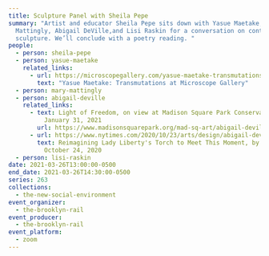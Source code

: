 ```yaml
---
title: Sculpture Panel with Sheila Pepe
summary: "Artist and educator Sheila Pepe sits down with Yasue Maetake, Mary
  Mattingly, Abigail DeVille,and Lisi Raskin for a conversation on contemporary
  sculpture. We’ll conclude with a poetry reading. "
people:
  - person: sheila-pepe
  - person: yasue-maetake
    related_links:
      - url: https://microscopegallery.com/yasue-maetake-transmutations/
        text: "Yasue Maetake: Transmutations at Microscope Gallery"
  - person: mary-mattingly
  - person: abigail-deville
    related_links:
      - text: Light of Freedom, on view at Madison Square Park Conservancy  October 27-
          January 31, 2021
        url: https://www.madisonsquarepark.org/mad-sq-art/abigail-devilles-light-freedom
      - url: https://www.nytimes.com/2020/10/23/arts/design/abigail-deville-madison-square-park.html
        text: Reimagining Lady Liberty's Torch to Meet This Moment, by Hilarie M. Sheets
          October 24, 2020
  - person: lisi-raskin
date: 2021-03-26T13:00:00-0500
end_date: 2021-03-26T14:30:00-0500
series: 263
collections:
  - the-new-social-environment
event_organizer:
  - the-brooklyn-rail
event_producer:
  - the-brooklyn-rail
event_platform:
  - zoom
---
```


